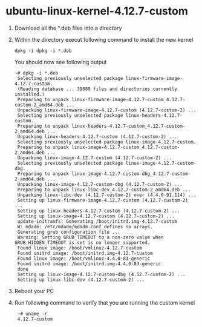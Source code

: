 # ubuntu-linux-kernel-4.12.7-custom

1. Download all the *.deb files into a directory
2. Within the directory execut following command to install the new kernel 
   
       dpkg -i dpkg -i *.deb

   You should now see following output

	   ~# dpkg -i *.deb
		Selecting previously unselected package linux-firmware-image-4.12.7-custom.
		(Reading database ... 39889 files and directories currently installed.)
		Preparing to unpack linux-firmware-image-4.12.7-custom_4.12.7-custom-2_amd64.deb ...
		Unpacking linux-firmware-image-4.12.7-custom (4.12.7-custom-2) ...
		Selecting previously unselected package linux-headers-4.12.7-custom.
		Preparing to unpack linux-headers-4.12.7-custom_4.12.7-custom-2_amd64.deb ...
		Unpacking linux-headers-4.12.7-custom (4.12.7-custom-2) ...
		Selecting previously unselected package linux-image-4.12.7-custom.
		Preparing to unpack linux-image-4.12.7-custom_4.12.7-custom-2_amd64.deb ...
		Unpacking linux-image-4.12.7-custom (4.12.7-custom-2) ...
		Selecting previously unselected package linux-image-4.12.7-custom-dbg.
		Preparing to unpack linux-image-4.12.7-custom-dbg_4.12.7-custom-2_amd64.deb ...
		Unpacking linux-image-4.12.7-custom-dbg (4.12.7-custom-2) ...
		Preparing to unpack linux-libc-dev_4.12.7-custom-2_amd64.deb ...
		Unpacking linux-libc-dev (4.12.7-custom-2) over (4.4.0-91.114) ...
		Setting up linux-firmware-image-4.12.7-custom (4.12.7-custom-2) ...
		Setting up linux-headers-4.12.7-custom (4.12.7-custom-2) ...
		Setting up linux-image-4.12.7-custom (4.12.7-custom-2) ...
		update-initramfs: Generating /boot/initrd.img-4.12.7-custom
		W: mdadm: /etc/mdadm/mdadm.conf defines no arrays.
		Generating grub configuration file ...
		Warning: Setting GRUB_TIMEOUT to a non-zero value when GRUB_HIDDEN_TIMEOUT is set is no longer supported.
		Found linux image: /boot/vmlinuz-4.12.7-custom
		Found initrd image: /boot/initrd.img-4.12.7-custom
		Found linux image: /boot/vmlinuz-4.4.0-83-generic
		Found initrd image: /boot/initrd.img-4.4.0-83-generic
		done
		Setting up linux-image-4.12.7-custom-dbg (4.12.7-custom-2) ...
		Setting up linux-libc-dev (4.12.7-custom-2) ...

3. Reboot your PC
4. Run following command to verify that you are running the custom kernel
 
        ~# uname -r
        4.12.7-custom


